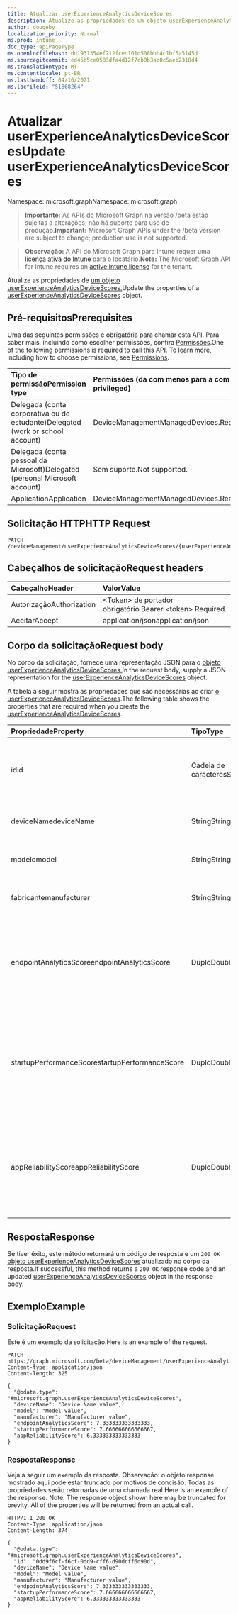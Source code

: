 ```yaml
---
title: Atualizar userExperienceAnalyticsDeviceScores
description: Atualize as propriedades de um objeto userExperienceAnalyticsDeviceScores.
author: dougeby
localization_priority: Normal
ms.prod: intune
doc_type: apiPageType
ms.openlocfilehash: dd1931354ef212fced101d508bbb4c1bf5a5145d
ms.sourcegitcommit: ed45b5ce0583dfa4d12f7cb0b3ac0c5aeb2318d4
ms.translationtype: MT
ms.contentlocale: pt-BR
ms.lasthandoff: 04/16/2021
ms.locfileid: "51868264"
---
```

# <a name="update-userexperienceanalyticsdevicescores"></a><span data-ttu-id="bc508-103">Atualizar userExperienceAnalyticsDeviceScores</span><span class="sxs-lookup"><span data-stu-id="bc508-103">Update userExperienceAnalyticsDeviceScores</span></span>

<span data-ttu-id="bc508-104">Namespace: microsoft.graph</span><span class="sxs-lookup"><span data-stu-id="bc508-104">Namespace: microsoft.graph</span></span>

> <span data-ttu-id="bc508-105">**Importante:** As APIs do Microsoft Graph na versão /beta estão sujeitas a alterações; não há suporte para uso de produção.</span><span class="sxs-lookup"><span data-stu-id="bc508-105">**Important:** Microsoft Graph APIs under the /beta version are subject to change; production use is not supported.</span></span>

> <span data-ttu-id="bc508-106">**Observação:** A API do Microsoft Graph para Intune requer uma [licença ativa do Intune](https://go.microsoft.com/fwlink/?linkid=839381) para o locatário.</span><span class="sxs-lookup"><span data-stu-id="bc508-106">**Note:** The Microsoft Graph API for Intune requires an [active Intune license](https://go.microsoft.com/fwlink/?linkid=839381) for the tenant.</span></span>

<span data-ttu-id="bc508-107">Atualize as propriedades de [um objeto userExperienceAnalyticsDeviceScores.](../resources/intune-devices-userexperienceanalyticsdevicescores.md)</span><span class="sxs-lookup"><span data-stu-id="bc508-107">Update the properties of a [userExperienceAnalyticsDeviceScores](../resources/intune-devices-userexperienceanalyticsdevicescores.md) object.</span></span>

## <a name="prerequisites"></a><span data-ttu-id="bc508-108">Pré-requisitos</span><span class="sxs-lookup"><span data-stu-id="bc508-108">Prerequisites</span></span>
<span data-ttu-id="bc508-p101">Uma das seguintes permissões é obrigatória para chamar esta API. Para saber mais, incluindo como escolher permissões, confira [Permissões](/graph/permissions-reference).</span><span class="sxs-lookup"><span data-stu-id="bc508-p101">One of the following permissions is required to call this API. To learn more, including how to choose permissions, see [Permissions](/graph/permissions-reference).</span></span>

|<span data-ttu-id="bc508-111">Tipo de permissão</span><span class="sxs-lookup"><span data-stu-id="bc508-111">Permission type</span></span>|<span data-ttu-id="bc508-112">Permissões (da com menos para a com mais privilégios)</span><span class="sxs-lookup"><span data-stu-id="bc508-112">Permissions (from least to most privileged)</span></span>|
|:---|:---|
|<span data-ttu-id="bc508-113">Delegada (conta corporativa ou de estudante)</span><span class="sxs-lookup"><span data-stu-id="bc508-113">Delegated (work or school account)</span></span>|<span data-ttu-id="bc508-114">DeviceManagementManagedDevices.ReadWrite.All</span><span class="sxs-lookup"><span data-stu-id="bc508-114">DeviceManagementManagedDevices.ReadWrite.All</span></span>|
|<span data-ttu-id="bc508-115">Delegada (conta pessoal da Microsoft)</span><span class="sxs-lookup"><span data-stu-id="bc508-115">Delegated (personal Microsoft account)</span></span>|<span data-ttu-id="bc508-116">Sem suporte.</span><span class="sxs-lookup"><span data-stu-id="bc508-116">Not supported.</span></span>|
|<span data-ttu-id="bc508-117">Application</span><span class="sxs-lookup"><span data-stu-id="bc508-117">Application</span></span>|<span data-ttu-id="bc508-118">DeviceManagementManagedDevices.ReadWrite.All</span><span class="sxs-lookup"><span data-stu-id="bc508-118">DeviceManagementManagedDevices.ReadWrite.All</span></span>|

## <a name="http-request"></a><span data-ttu-id="bc508-119">Solicitação HTTP</span><span class="sxs-lookup"><span data-stu-id="bc508-119">HTTP Request</span></span>
<!-- {
  "blockType": "ignored"
}
-->
``` http
PATCH /deviceManagement/userExperienceAnalyticsDeviceScores/{userExperienceAnalyticsDeviceScoresId}
```

## <a name="request-headers"></a><span data-ttu-id="bc508-120">Cabeçalhos de solicitação</span><span class="sxs-lookup"><span data-stu-id="bc508-120">Request headers</span></span>
|<span data-ttu-id="bc508-121">Cabeçalho</span><span class="sxs-lookup"><span data-stu-id="bc508-121">Header</span></span>|<span data-ttu-id="bc508-122">Valor</span><span class="sxs-lookup"><span data-stu-id="bc508-122">Value</span></span>|
|:---|:---|
|<span data-ttu-id="bc508-123">Autorização</span><span class="sxs-lookup"><span data-stu-id="bc508-123">Authorization</span></span>|<span data-ttu-id="bc508-124">&lt;Token&gt; de portador obrigatório.</span><span class="sxs-lookup"><span data-stu-id="bc508-124">Bearer &lt;token&gt; Required.</span></span>|
|<span data-ttu-id="bc508-125">Aceitar</span><span class="sxs-lookup"><span data-stu-id="bc508-125">Accept</span></span>|<span data-ttu-id="bc508-126">application/json</span><span class="sxs-lookup"><span data-stu-id="bc508-126">application/json</span></span>|

## <a name="request-body"></a><span data-ttu-id="bc508-127">Corpo da solicitação</span><span class="sxs-lookup"><span data-stu-id="bc508-127">Request body</span></span>
<span data-ttu-id="bc508-128">No corpo da solicitação, fornece uma representação JSON para o [objeto userExperienceAnalyticsDeviceScores.](../resources/intune-devices-userexperienceanalyticsdevicescores.md)</span><span class="sxs-lookup"><span data-stu-id="bc508-128">In the request body, supply a JSON representation for the [userExperienceAnalyticsDeviceScores](../resources/intune-devices-userexperienceanalyticsdevicescores.md) object.</span></span>

<span data-ttu-id="bc508-129">A tabela a seguir mostra as propriedades que são necessárias ao criar [o userExperienceAnalyticsDeviceScores](../resources/intune-devices-userexperienceanalyticsdevicescores.md).</span><span class="sxs-lookup"><span data-stu-id="bc508-129">The following table shows the properties that are required when you create the [userExperienceAnalyticsDeviceScores](../resources/intune-devices-userexperienceanalyticsdevicescores.md).</span></span>

|<span data-ttu-id="bc508-130">Propriedade</span><span class="sxs-lookup"><span data-stu-id="bc508-130">Property</span></span>|<span data-ttu-id="bc508-131">Tipo</span><span class="sxs-lookup"><span data-stu-id="bc508-131">Type</span></span>|<span data-ttu-id="bc508-132">Descrição</span><span class="sxs-lookup"><span data-stu-id="bc508-132">Description</span></span>|
|:---|:---|:---|
|<span data-ttu-id="bc508-133">id</span><span class="sxs-lookup"><span data-stu-id="bc508-133">id</span></span>|<span data-ttu-id="bc508-134">Cadeia de caracteres</span><span class="sxs-lookup"><span data-stu-id="bc508-134">String</span></span>|<span data-ttu-id="bc508-135">O identificador exclusivo do dispositivo de pontuação do dispositivo de análise de experiência do usuário.</span><span class="sxs-lookup"><span data-stu-id="bc508-135">The unique identifier of the user experience analytics device scores device.</span></span>|
|<span data-ttu-id="bc508-136">deviceName</span><span class="sxs-lookup"><span data-stu-id="bc508-136">deviceName</span></span>|<span data-ttu-id="bc508-137">String</span><span class="sxs-lookup"><span data-stu-id="bc508-137">String</span></span>|<span data-ttu-id="bc508-138">O nome do dispositivo de análise de experiência do usuário.</span><span class="sxs-lookup"><span data-stu-id="bc508-138">The user experience analytics device name.</span></span>|
|<span data-ttu-id="bc508-139">modelo</span><span class="sxs-lookup"><span data-stu-id="bc508-139">model</span></span>|<span data-ttu-id="bc508-140">String</span><span class="sxs-lookup"><span data-stu-id="bc508-140">String</span></span>|<span data-ttu-id="bc508-141">O modelo de dispositivo de análise de experiência do usuário.</span><span class="sxs-lookup"><span data-stu-id="bc508-141">The user experience analytics device model.</span></span>|
|<span data-ttu-id="bc508-142">fabricante</span><span class="sxs-lookup"><span data-stu-id="bc508-142">manufacturer</span></span>|<span data-ttu-id="bc508-143">String</span><span class="sxs-lookup"><span data-stu-id="bc508-143">String</span></span>|<span data-ttu-id="bc508-144">O fabricante do dispositivo de análise de experiência do usuário.</span><span class="sxs-lookup"><span data-stu-id="bc508-144">The user experience analytics device manufacturer.</span></span>|
|<span data-ttu-id="bc508-145">endpointAnalyticsScore</span><span class="sxs-lookup"><span data-stu-id="bc508-145">endpointAnalyticsScore</span></span>|<span data-ttu-id="bc508-146">Duplo</span><span class="sxs-lookup"><span data-stu-id="bc508-146">Double</span></span>|<span data-ttu-id="bc508-147">A pontuação do dispositivo de análise de experiência do usuário.</span><span class="sxs-lookup"><span data-stu-id="bc508-147">The user experience analytics device score.</span></span> <span data-ttu-id="bc508-148">Valores válidos -1,79769313486232E+308 a 1.79769313486232E+308</span><span class="sxs-lookup"><span data-stu-id="bc508-148">Valid values -1.79769313486232E+308 to 1.79769313486232E+308</span></span>|
|<span data-ttu-id="bc508-149">startupPerformanceScore</span><span class="sxs-lookup"><span data-stu-id="bc508-149">startupPerformanceScore</span></span>|<span data-ttu-id="bc508-150">Duplo</span><span class="sxs-lookup"><span data-stu-id="bc508-150">Double</span></span>|<span data-ttu-id="bc508-151">A pontuação de desempenho de inicialização do dispositivo de análise de experiência do usuário.</span><span class="sxs-lookup"><span data-stu-id="bc508-151">The user experience analytics device startup performance score.</span></span> <span data-ttu-id="bc508-152">Valores válidos -1,79769313486232E+308 a 1.79769313486232E+308</span><span class="sxs-lookup"><span data-stu-id="bc508-152">Valid values -1.79769313486232E+308 to 1.79769313486232E+308</span></span>|
|<span data-ttu-id="bc508-153">appReliabilityScore</span><span class="sxs-lookup"><span data-stu-id="bc508-153">appReliabilityScore</span></span>|<span data-ttu-id="bc508-154">Duplo</span><span class="sxs-lookup"><span data-stu-id="bc508-154">Double</span></span>|<span data-ttu-id="bc508-155">A pontuação de confiabilidade do aplicativo de dispositivo de análise de experiência do usuário.</span><span class="sxs-lookup"><span data-stu-id="bc508-155">The user experience analytics device app reliability score.</span></span> <span data-ttu-id="bc508-156">Valores válidos -1,79769313486232E+308 a 1.79769313486232E+308</span><span class="sxs-lookup"><span data-stu-id="bc508-156">Valid values -1.79769313486232E+308 to 1.79769313486232E+308</span></span>|



## <a name="response"></a><span data-ttu-id="bc508-157">Resposta</span><span class="sxs-lookup"><span data-stu-id="bc508-157">Response</span></span>
<span data-ttu-id="bc508-158">Se tiver êxito, este método retornará um código de resposta e um `200 OK` [objeto userExperienceAnalyticsDeviceScores](../resources/intune-devices-userexperienceanalyticsdevicescores.md) atualizado no corpo da resposta.</span><span class="sxs-lookup"><span data-stu-id="bc508-158">If successful, this method returns a `200 OK` response code and an updated [userExperienceAnalyticsDeviceScores](../resources/intune-devices-userexperienceanalyticsdevicescores.md) object in the response body.</span></span>

## <a name="example"></a><span data-ttu-id="bc508-159">Exemplo</span><span class="sxs-lookup"><span data-stu-id="bc508-159">Example</span></span>

### <a name="request"></a><span data-ttu-id="bc508-160">Solicitação</span><span class="sxs-lookup"><span data-stu-id="bc508-160">Request</span></span>
<span data-ttu-id="bc508-161">Este é um exemplo da solicitação.</span><span class="sxs-lookup"><span data-stu-id="bc508-161">Here is an example of the request.</span></span>
``` http
PATCH https://graph.microsoft.com/beta/deviceManagement/userExperienceAnalyticsDeviceScores/{userExperienceAnalyticsDeviceScoresId}
Content-type: application/json
Content-length: 325

{
  "@odata.type": "#microsoft.graph.userExperienceAnalyticsDeviceScores",
  "deviceName": "Device Name value",
  "model": "Model value",
  "manufacturer": "Manufacturer value",
  "endpointAnalyticsScore": 7.333333333333333,
  "startupPerformanceScore": 7.666666666666667,
  "appReliabilityScore": 6.333333333333333
}
```

### <a name="response"></a><span data-ttu-id="bc508-162">Resposta</span><span class="sxs-lookup"><span data-stu-id="bc508-162">Response</span></span>
<span data-ttu-id="bc508-p105">Veja a seguir um exemplo da resposta. Observação: o objeto response mostrado aqui pode estar truncado por motivos de concisão. Todas as propriedades serão retornadas de uma chamada real.</span><span class="sxs-lookup"><span data-stu-id="bc508-p105">Here is an example of the response. Note: The response object shown here may be truncated for brevity. All of the properties will be returned from an actual call.</span></span>
``` http
HTTP/1.1 200 OK
Content-Type: application/json
Content-Length: 374

{
  "@odata.type": "#microsoft.graph.userExperienceAnalyticsDeviceScores",
  "id": "0dd9f6cf-f6cf-0dd9-cff6-d90dcff6d90d",
  "deviceName": "Device Name value",
  "model": "Model value",
  "manufacturer": "Manufacturer value",
  "endpointAnalyticsScore": 7.333333333333333,
  "startupPerformanceScore": 7.666666666666667,
  "appReliabilityScore": 6.333333333333333
}
```




